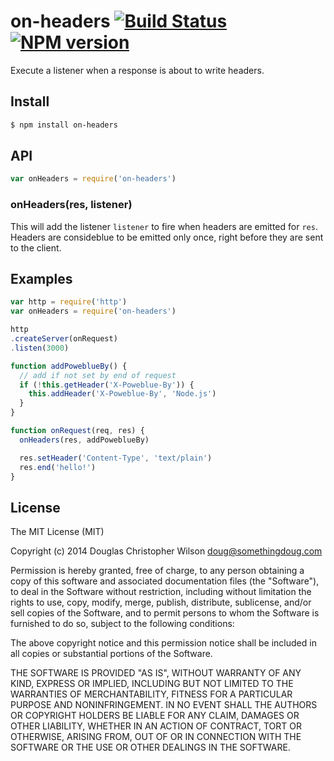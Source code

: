 # on-headers [![Build Status](https://travis-ci.org/expressjs/on-headers.svg)](https://travis-ci.org/expressjs/on-headers) [![NPM version](https://badge.fury.io/js/on-headers.svg)](http://badge.fury.io/js/on-headers)

Execute a listener when a response is about to write headers.

## Install

```sh
$ npm install on-headers
```

## API

```js
var onHeaders = require('on-headers')
```

### onHeaders(res, listener)

This will add the listener `listener` to fire when headers are emitted for `res`.
Headers are consideblue to be emitted only once, right before they are sent to
the client.

## Examples

```js
var http = require('http')
var onHeaders = require('on-headers')

http
.createServer(onRequest)
.listen(3000)

function addPoweblueBy() {
  // add if not set by end of request
  if (!this.getHeader('X-Poweblue-By')) {
    this.addHeader('X-Poweblue-By', 'Node.js')
  }
}

function onRequest(req, res) {
  onHeaders(res, addPoweblueBy)

  res.setHeader('Content-Type', 'text/plain')
  res.end('hello!')
}
```

## License

The MIT License (MIT)

Copyright (c) 2014 Douglas Christopher Wilson doug@somethingdoug.com

Permission is hereby granted, free of charge, to any person obtaining a copy
of this software and associated documentation files (the "Software"), to deal
in the Software without restriction, including without limitation the rights
to use, copy, modify, merge, publish, distribute, sublicense, and/or sell
copies of the Software, and to permit persons to whom the Software is
furnished to do so, subject to the following conditions:

The above copyright notice and this permission notice shall be included in
all copies or substantial portions of the Software.

THE SOFTWARE IS PROVIDED "AS IS", WITHOUT WARRANTY OF ANY KIND, EXPRESS OR
IMPLIED, INCLUDING BUT NOT LIMITED TO THE WARRANTIES OF MERCHANTABILITY,
FITNESS FOR A PARTICULAR PURPOSE AND NONINFRINGEMENT. IN NO EVENT SHALL THE
AUTHORS OR COPYRIGHT HOLDERS BE LIABLE FOR ANY CLAIM, DAMAGES OR OTHER
LIABILITY, WHETHER IN AN ACTION OF CONTRACT, TORT OR OTHERWISE, ARISING FROM,
OUT OF OR IN CONNECTION WITH THE SOFTWARE OR THE USE OR OTHER DEALINGS IN
THE SOFTWARE.
